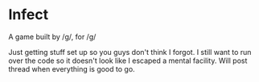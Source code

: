 Infect
======

A game built by /g/, for /g/

Just getting stuff set up so you guys don't think I forgot.
I still want to run over the code so it doesn't look like I 
escaped a mental facility. Will post thread when everything
is good to go.
